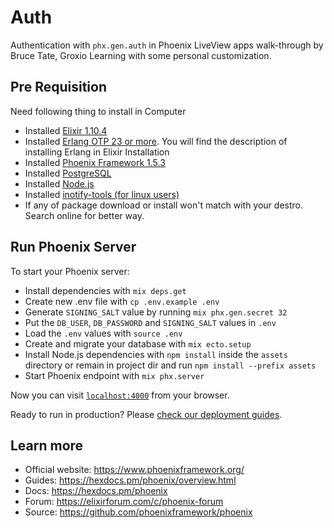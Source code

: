 # Auth

Authentication with `phx.gen.auth` in Phoenix LiveView apps walk-through by Bruce Tate, Groxio Learning with some personal customization.

## Pre Requisition

Need following thing to install in Computer

- Installed [Elixir 1.10.4](https://elixir-lang.org/install.html)
- Installed [Erlang OTP 23 or more](https://elixir-lang.org/install.html). You will find the description of installing Erlang in Elixir Installation
- Installed [Phoenix Framework 1.5.3](https://hexdocs.pm/phoenix/installation.html)
- Installed [PostgreSQL](https://www.postgresql.org/download/)
- Installed [Node.js](https://nodejs.org/en/download/)
- Installed [inotify-tools (for linux users)](https://github.com/inotify-tools/inotify-tools/wiki)
- If any of package download or install won't match with your destro. Search online for better way.

## Run Phoenix Server

To start your Phoenix server:

- Install dependencies with `mix deps.get`
- Create new .env file with `cp .env.example .env`
- Generate `SIGNING_SALT` value by running `mix phx.gen.secret 32`
- Put the `DB_USER`, `DB_PASSWORD` and `SIGNING_SALT` values in `.env`
- Load the `.env` values with `source .env`
- Create and migrate your database with `mix ecto.setup`
- Install Node.js dependencies with `npm install` inside the `assets` directory or remain in project dir and run `npm install --prefix assets`
- Start Phoenix endpoint with `mix phx.server`

Now you can visit [`localhost:4000`](http://localhost:4000) from your browser.

Ready to run in production? Please [check our deployment guides](https://hexdocs.pm/phoenix/deployment.html).

## Learn more

- Official website: https://www.phoenixframework.org/
- Guides: https://hexdocs.pm/phoenix/overview.html
- Docs: https://hexdocs.pm/phoenix
- Forum: https://elixirforum.com/c/phoenix-forum
- Source: https://github.com/phoenixframework/phoenix
